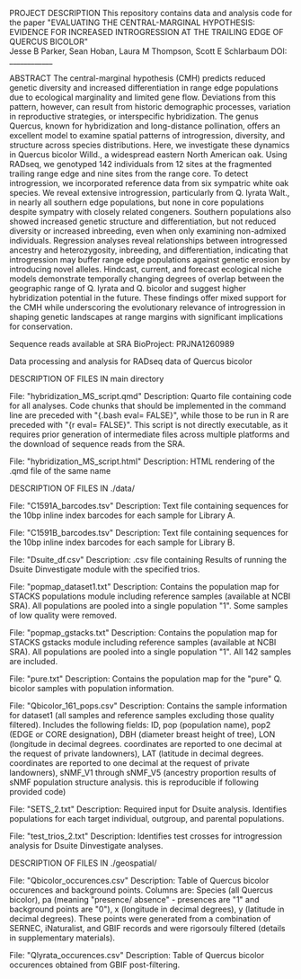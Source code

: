 PROJECT DESCRIPTION
This repository contains data and analysis code for the paper
"EVALUATING THE CENTRAL-MARGINAL HYPOTHESIS: EVIDENCE FOR INCREASED INTROGRESSION AT THE TRAILING EDGE OF QUERCUS BICOLOR" \
Jesse B Parker, Sean Hoban, Laura M Thompson, Scott E Schlarbaum
DOI: ____________

ABSTRACT
The central-marginal hypothesis (CMH) predicts reduced genetic diversity and increased differentiation in range edge populations due to ecological marginality and limited gene flow. Deviations from this pattern, however, can result from historic demographic processes, variation in reproductive strategies, or interspecific hybridization. The genus Quercus, known for hybridization and long-distance pollination, offers an excellent model to examine spatial patterns of introgression, diversity, and structure across species distributions. Here, we investigate these dynamics in Quercus bicolor Willd., a widespread eastern North American oak. Using RADseq, we genotyped 142 individuals from 12 sites at the fragmented trailing range edge and nine sites from the range core. To detect introgression, we incorporated reference data from six sympatric white oak species. We reveal extensive introgression, particularly from Q. lyrata Walt., in nearly all southern edge populations, but none in core populations despite sympatry with closely related congeners. Southern populations also showed increased genetic structure and differentiation, but not reduced diversity or increased inbreeding, even when only examining non-admixed individuals. Regression analyses reveal relationships between introgressed ancestry and heterozygosity, inbreeding, and differentiation, indicating that introgression may buffer range edge populations against genetic erosion by introducing novel alleles. Hindcast, current, and forecast ecological niche models demonstrate temporally changing degrees of overlap between the geographic range of Q. lyrata and Q. bicolor and suggest higher hybridization potential in the future. These findings offer mixed support for the CMH while underscoring the evolutionary relevance of introgression in shaping genetic landscapes at range margins with significant implications for conservation.


Sequence reads available at SRA BioProject: PRJNA1260989

Data processing and analysis for RADseq data of Quercus bicolor

DESCRIPTION OF FILES IN main directory

File: "hybridization_MS_script.qmd"
Description: Quarto file containing code for all analyses. Code chunks that should be implemented in the command line are preceded with "{.bash eval= FALSE}", while those to be run in R are preceded with "{r eval= FALSE}". This script is not directly executable, as it requires prior generation of intermediate files across multiple platforms and the download of sequence reads from the SRA. 

File: "hybridization_MS_script.html"
Description: HTML rendering of the .qmd file of the same name


DESCRIPTION OF FILES IN ./data/

File: "C1591A_barcodes.tsv"
Description: Text file containing sequences for the 10bp inline index barcodes for each sample for Library A.

File: "C1591B_barcodes.tsv"
Description: Text file containing sequences for the 10bp inline index barcodes for each sample for Library B.

File: "Dsuite_df.csv"
Description: .csv file containing Results of running the Dsuite Dinvestigate module with the specified trios. 

File: "popmap_dataset1.txt"
Description: Contains the population map for STACKS populations module including reference samples (available at NCBI SRA). All populations are pooled into a single population "1". Some samples of low quality were removed.

File: "popmap_gstacks.txt"
Description: Contains the population map for STACKS gstacks module including reference samples (available at NCBI SRA). All populations are pooled into a single population "1". All 142 samples are included.

File: "pure.txt"
Description: Contains the population map for the "pure" Q. bicolor samples with population information.

File: "Qbicolor_161_pops.csv"
Description: Contains the sample information for dataset1 (all samples and reference samples excluding those quality filtered). Includes the following fields: ID, pop (population name), pop2 (EDGE or CORE designation), DBH (diameter breast height of tree), LON (longitude in decimal degrees. coordinates are reported to one decimal at the request of private landowners), LAT (latitude in decimal degrees. coordinates are reported to one decimal at the request of private landowners), sNMF_V1 through sNMF_V5 (ancestry proportion results of sNMF population structure analysis. this is reproducible if following provided code)  

File: "SETS_2.txt"
Description: Required input for Dsuite analysis. Identifies populations for each target individual, outgroup, and parental populations. 

File: "test_trios_2.txt"
Description: Identifies test crosses for introgression analysis for Dsuite Dinvestigate analyses. 


DESCRIPTION OF FILES IN ./geospatial/

File: "Qbicolor_occurences.csv"
Description: Table of Quercus bicolor occurences and background points. Columns are: Species (all Quercus bicolor), pa (meaning "presence/ absence" - presences are "1" and background points are "0"), x (longitude in decimal degrees), y (latitude in decimal degrees). These points were generated from a combination of SERNEC, iNaturalist, and GBIF records and were rigorsouly filtered (details in supplementary materials).

File: "Qlyrata_occurences.csv"
Description: Table of Quercus bicolor occurences obtained from GBIF post-filtering.
